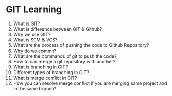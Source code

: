 # GIT Learning

1. What is GIT?
2. What is difference between GIT & Github?
3. Why we use GIT?
4. What is SCM & VCS?
5. What are the process of pushing the code to Github Repository?
6. Why do we commit?
7. What are the commands of git to push the code?
8. How to can merge a git repository with another?
9. What is branching in GIT?
10. Different types of branching in GIT?
11. What is merge conflict in GIT?
12. How you can resolve merge conflict if you are merging same project and in the same branch?